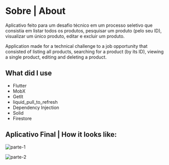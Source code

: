 # Sobre | About

Aplicativo feito para um desafio técnico em um processo seletivo que consistia em listar todos os produtos, pesquisar um produto (pelo seu ID), visualizar um único produto, editar e excluir um produto.

Application made for a technical challenge to a job opportunity that consisted of listing all products, searching for a product (by its ID), viewing a single product, editing and deleting a product.

## What did I use

- Flutter
- MobX
- GetIt
- liquid_pull_to_refresh
- Dependency Injection
- Solid
- Firestore



## Aplicativo Final | How it looks like:

![parte-1](https://user-images.githubusercontent.com/17504941/92418266-00fb7500-f13d-11ea-99fd-29e01c610962.gif)

![parte-2](https://user-images.githubusercontent.com/17504941/92418309-3dc76c00-f13d-11ea-8bc2-cee99420bec2.gif)

